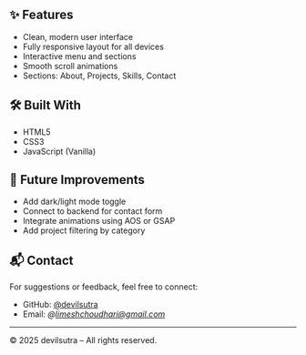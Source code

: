 
## ✨ Features

- Clean, modern user interface
- Fully responsive layout for all devices
- Interactive menu and sections
- Smooth scroll animations
- Sections: About, Projects, Skills, Contact

## 🛠️ Built With

- HTML5
- CSS3
- JavaScript (Vanilla)

## 🧠 Future Improvements

- Add dark/light mode toggle
- Connect to backend for contact form
- Integrate animations using AOS or GSAP
- Add project filtering by category

## 📬 Contact

For suggestions or feedback, feel free to connect:

- GitHub: [@devilsutra](https://github.com/devilsutra)
- Email: *@limeshchoudhari@gmail.com*

---

© 2025 devilsutra – All rights reserved.
